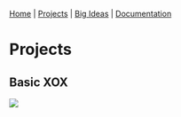 [Home](https://kaankutluer.github.io/kaankutluer.github.io./README) | [Projects](https://kaankutluer.github.io/kaankutluer.github.io./projects) | [Big Ideas](https://kaankutluer.github.io/kaankutluer.github.io./big_ideas) | [Documentation](https://kaankutluer.github.io/kaankutluer.github.io./documentation)

# Projects
## Basic XOX

![](https://kaankutluer.github.io/kaankutluer.github.io./Resources/XOXcodeimage.png)
